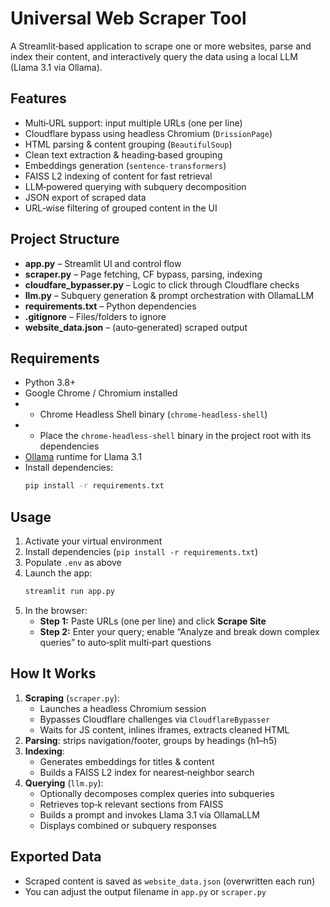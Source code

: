 # Universal Web Scraper Tool

A Streamlit‑based application to scrape one or more websites, parse and index their content, and interactively query the data using a local LLM (Llama 3.1 via Ollama).

## Features

- Multi‐URL support: input multiple URLs (one per line)  
- Cloudflare bypass using headless Chromium (`DrissionPage`)  
- HTML parsing & content grouping (`BeautifulSoup`)  
- Clean text extraction & heading‑based grouping  
- Embeddings generation (`sentence-transformers`)  
- FAISS L2 indexing of content for fast retrieval  
- LLM‑powered querying with subquery decomposition  
- JSON export of scraped data  
- URL‑wise filtering of grouped content in the UI  

## Project Structure

- **app.py** – Streamlit UI and control flow  
- **scraper.py** – Page fetching, CF bypass, parsing, indexing  
- **cloudfare_bypasser.py** – Logic to click through Cloudflare checks  
- **llm.py** – Subquery generation & prompt orchestration with OllamaLLM  
- **requirements.txt** – Python dependencies  
- **.gitignore** – Files/folders to ignore  
- **website_data.json** – (auto‑generated) scraped output  

## Requirements

- Python 3.8+  
- Google Chrome / Chromium installed  
- - Chrome Headless Shell binary (`chrome-headless-shell`)  
- - Place the `chrome-headless-shell` binary in the project root with its dependencies  
- [Ollama](https://ollama.com/) runtime for Llama 3.1    
- Install dependencies:  
  ```bash
  pip install -r requirements.txt
  ```


## Usage

1. Activate your virtual environment  
2. Install dependencies (`pip install -r requirements.txt`)  
3. Populate `.env` as above  
4. Launch the app:
   ```bash
   streamlit run app.py
   ```
5. In the browser:
   - **Step 1:** Paste URLs (one per line) and click **Scrape Site**  
   - **Step 2:** Enter your query; enable “Analyze and break down complex queries” to auto‑split multi‑part questions  

## How It Works

1. **Scraping** (`scraper.py`):  
   - Launches a headless Chromium session  
   - Bypasses Cloudflare challenges via `CloudflareBypasser`  
   - Waits for JS content, inlines iframes, extracts cleaned HTML  
2. **Parsing**: strips navigation/footer, groups by headings (h1–h5)  
3. **Indexing**:  
   - Generates embeddings for titles & content  
   - Builds a FAISS L2 index for nearest‑neighbor search  
4. **Querying** (`llm.py`):  
   - Optionally decomposes complex queries into subqueries  
   - Retrieves top‐k relevant sections from FAISS  
   - Builds a prompt and invokes Llama 3.1 via OllamaLLM  
   - Displays combined or subquery responses  

## Exported Data

- Scraped content is saved as `website_data.json` (overwritten each run)  
- You can adjust the output filename in `app.py` or `scraper.py`
